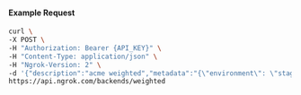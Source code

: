 <!-- Code generated for API Clients. DO NOT EDIT. -->

#### Example Request

```bash
curl \
-X POST \
-H "Authorization: Bearer {API_KEY}" \
-H "Content-Type: application/json" \
-H "Ngrok-Version: 2" \
-d '{"description":"acme weighted","metadata":"{\"environment\": \"staging\"}","backends":{"bkdhr_2Wzky9z7hxwdFJ8eUepHhqLvyB9":0,"bkdhr_2WzkyAeCfIHjNnLZ35SNF3cIwfJ":1}}' \
https://api.ngrok.com/backends/weighted
```
